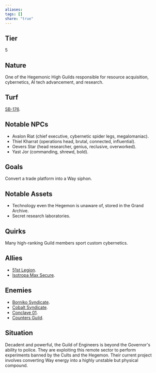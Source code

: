 ```yaml
---
aliases: 
tags: []
share: "true"
---
```

## Tier

5

## Nature

One of the Hegemonic High Guilds responsible for resource acquisition, cybernetics, AI tech advancement, and research.

## Turf

[SB-176](SB-176.md).

## Notable NPCs

- Avalon Riat (chief executive, cybernetic spider legs, megalomaniac).
- Thiel Kharrat (operations head, brutal, connected, influential).
- Oevers Star (head researcher, genius, reclusive, overworked).
- Yast Jor (commanding, shrewd, bold).


## Goals

Convert a trade platform into a Way siphon.

## Notable Assets

- Technology even the Hegemon is unaware of, stored in the Grand Archive.
- Secret research laboratories.


## Quirks

Many high-ranking Guild members sport custom cybernetics.

## Allies

- [51st Legion](51st%20Legion.md).
- [Isotropa Max Secure](Isotropa%20Max%20Secure.md).


## Enemies

- [Borniko Syndicate](Borniko%20Syndicate.md).
- [Cobalt Syndicate](Cobalt%20Syndicate.md).
- [Conclave 01](Conclave%2001.md).
- [Counters Guild](Counters%20Guild.md).


## Situation

Decadent and powerful, the Guild of Engineers is beyond the Governor's ability to police. They are exploiting this remote sector to perform experiments banned by the Cults and the Hegemon. Their current project involves converting Way energy into a highly unstable but physical compound.
